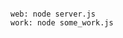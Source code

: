 <!-- usedin: [ _includes/_inlines/Deployment/Node/application-settings-node/application-settings-node_fire-up-some-workers--v1.md] -->

```

web: node server.js
work: node some_work.js

```
